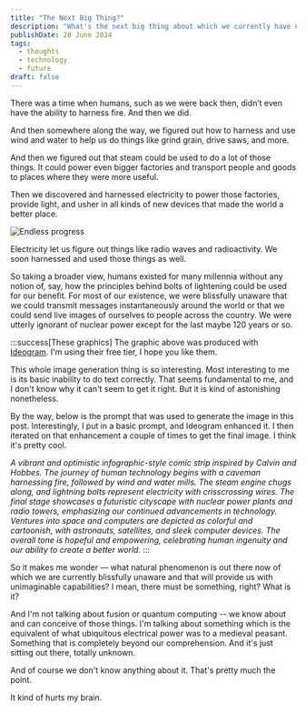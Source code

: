 ```yaml
---
title: "The Next Big Thing?"
description: "What's the next big thing about which we currently have no concept at all?"
publishDate: 28 June 2024
tags:
  - thoughts
  - technology
  - future
draft: false
---
```


There was a time when humans, such as we were back then, didn’t even have the ability to harness fire.  And then we did.

And then somewhere along the way, we figured out how to harness and use wind and water to help us do things like grind grain, drive saws, and more.

And then we figured out that steam could be used to do a lot of those things. It could power even bigger factories and transport people and goods to places where they were more useful.

Then we discovered and harnessed electricity to power those factories, provide light, and usher in all kinds of new devices that made the world a better place.

![Endless progress](/assets/blog/TechFuture.png)

Electricity let us figure out things like radio waves and radioactivity. We soon harnessed and used those things as well.

So taking a broader view, humans existed for many millennia without any notion of, say, how the principles behind bolts of lightening could be used for our benefit.  For most of our existence, we were blissfully unaware that we could transmit messages instantaneously around the world or that we could send live images of ourselves to people across the country.   We were utterly ignorant of nuclear power except for the last maybe 120 years or so.

:::success[These graphics]
The graphic above was produced with [Ideogram](https://ideogram.ai/).  I'm using their free tier, I hope you like them.

This whole image generation thing is so interesting. Most interesting to me is its basic inability to do text correctly.  That seems fundamental to me, and I don't know why it can't seem to get it right.  But it is kind of astonishing nonetheless.

By the way, below is the prompt that was used to generate the image in this post.  Interestingly, I put in a basic prompt, and Ideogram enhanced it. I then iterated on that enhancement a couple of times to get the final image.  I think it's pretty cool.

*A vibrant and optimistic infographic-style comic strip inspired by Calvin and Hobbes. The journey of human technology begins with a caveman harnessing fire, followed by wind and water mills. The steam engine chugs along, and lightning bolts represent electricity with crisscrossing wires. The final stage showcases a futuristic cityscape with nuclear power plants and radio towers, emphasizing our continued advancements in technology. Ventures into space and computers are depicted as colorful and cartoonish, with astronauts, satellites, and sleek computer devices. The overall tone is hopeful and empowering, celebrating human ingenuity and our ability to create a better world.*
:::

So it makes me wonder — what natural phenomenon is out there now of which we are currently blissfully unaware and that will provide us with unimaginable capabilities?  I mean, there must be something, right?  What is it?

And I'm not talking about fusion or quantum computing -- we know about and can conceive of those things.  I'm talking about something which is the equivalent of what ubiquitous electrical power was to a medieval peasant.  Something that is completely beyond our comprehension.  And it's just sitting out there, totally unknown.

And of course we don't know anything about it. That's pretty much the point.

It kind of hurts my brain.